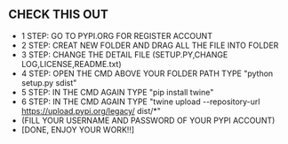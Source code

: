 
## CHECK THIS OUT

- 1 STEP: GO TO PYPI.ORG FOR REGISTER ACCOUNT
- 2 STEP: CREAT NEW FOLDER AND DRAG ALL THE FILE INTO FOLDER 
- 3 STEP: CHANGE THE DETAIL FILE (SETUP.PY,CHANGE LOG,LICENSE,README.txt)
- 4 STEP: OPEN THE CMD ABOVE YOUR FOLDER PATH TYPE "python setup.py sdist"
- 5 STEP: IN THE CMD AGAIN TYPE "pip install twine"
- 6 STEP: IN THE CMD AGAIN TYPE "twine upload --repository-url https://upload.pypi.org/legacy/ dist/*"
- (FILL YOUR USERNAME AND PASSWORD OF YOUR PYPI ACCOUNT)
- [DONE, ENJOY YOUR WORK!!]

